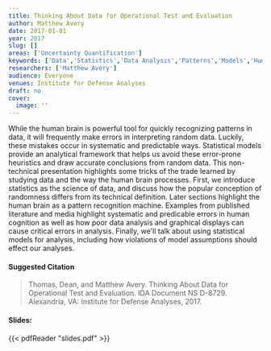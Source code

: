 ```yaml
---
title: Thinking About Data for Operational Test and Evaluation
author: Matthew Avery
date: 2017-01-01
year: 2017
slug: []
areas: ['Uncertainty Quantification']
keywords: ['Data','Statistics','Data Analysis','Patterns','Models','Human Cognition']
researchers: ['Matthew Avery']
audience: Everyone
venues: Institute for Defense Analyses
draft: no
cover:
  image: ''
---
```




While the human brain is powerful tool for quickly recognizing patterns in data, it will frequently make errors in interpreting random data. Luckily, these mistakes occur in systematic and predictable ways. Statistical models provide an analytical framework that helps us avoid these error-prone heuristics and draw accurate conclusions from random data. This non-technical presentation highlights some tricks of the trade learned by studying data and the way the human brain processes. First, we introduce statistics as the science of data, and discuss how the popular conception of randomness differs from its technical definition. Later sections highlight the human brain as a pattern recognition machine. Examples from published literature and media highlight systematic and predicable errors in human cognition as well as how poor data analysis and graphical displays can cause critical errors in analysis. Finally, we'll talk about using statistical models for analysis, including how violations of model assumptions should effect our analyses.

#### Suggested Citation
> Thomas, Dean, and Matthew Avery. Thinking About Data for Operational Test and Evaluation. IDA Document NS D-8729. Alexandria, VA: Institute for Defense Analyses, 2017.

#### Slides: 
{{< pdfReader "slides.pdf" >}}




